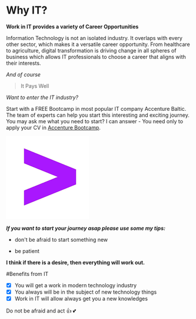 # Why IT?
**Work in IT provides a variety of Career Opportunities**

Information Technology is not an isolated industry. It overlaps with every other sector, which makes it a versatile career opportunity. From healthcare to agriculture, digital transformation is driving change in all spheres of business which allows IT professionals to choose a career that aligns with their interests.

*And of course*
>It Pays Well

_Want to enter the IT industry?_

Start with a FREE Bootcamp in most popular IT company Accenture Baltic. The team of experts can help you start this interesting and exciting journey. You may ask me what you need to start? I can answer - You need only to apply your CV in [Accenture Bootcamp](https://bootcamp.lv).


![Accenture](https://github.com/AlinaKalinina1694/acodemyqa2/blob/03f90af890a4741950d72a08bf49bf25f8a6cfb3/download.png)

***If you want to start your journey asap please use some my tips:***

* don't be afraid to start something new 

* be patient

**I think if there is a desire, then everything will work out.** 

#Benefits from IT

- [x] You will get a work in modern technology industry
- [x] You always will be in the subject of new technology things
- [x] Work in IT will allow always get you a new knowledges 

Do not be afraid and act :+1: :two_hearts: